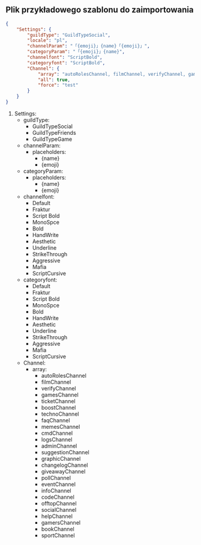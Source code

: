 ## Plik przykładowego szablonu do zaimportowania

```json
{
    "Settings": {
        "guildType": "GuildTypeSocial",
        "locale": "pl",
        "channelParam": "「{emoji}」{name}「{emoji}」",
        "categoryParam": "「{emoji}」{name}",
        "channelfont": "ScriptBold",
        "categoryfont": "ScriptBold",
        "Channel": {
            "array": "autoRolesChannel, filmChannel, verifyChannel, gamesChannel, ticketChannel, boostChannel, technoChannel, faqChannel, memesChannel, cmdChannel, logsChannel, adminChannel, suggestionChannel, graphicChannel, changelogChannel, giveawayChannel, pollChannel, eventChannel, infoChannel, codeChannel, offtopChannel, socialChannel, helpChannel, gamersChannel, bookChannel, sportChannel",
            "all": true,
            "force": "test"
        }
    }
}
```
1. Settings:
    - guildType:
        - GuildTypeSocial  
        - GuildTypeFriends
        - GuildTypeGame 
    - channelParam:
        - placeholders:
            - {name}
            - {emoji}
    - categoryParam:
        - placeholders:
            - {name}
            - {emoji}
    - channelfont:
        - Default
        - Fraktur
        - Script Bold
        - MonoSpce
        - Bold
        - HandWrite
        - Aesthetic
        - Underline
        - StrikeThrough
        - Aggressive
        - Mafia
        - ScriptCursive
    - categoryfont:
        - Default
        - Fraktur
        - Script Bold
        - MonoSpce
        - Bold
        - HandWrite
        - Aesthetic
        - Underline
        - StrikeThrough
        - Aggressive
        - Mafia
        - ScriptCursive
    - Channel: 
        - array:
            - autoRolesChannel
            - filmChannel
            - verifyChannel
            - gamesChannel
            - ticketChannel
            - boostChannel
            - technoChannel
            - faqChannel
            - memesChannel
            - cmdChannel
            - logsChannel
            - adminChannel
            - suggestionChannel
            - graphicChannel
            - changelogChannel
            - giveawayChannel
            - pollChannel
            - eventChannel
            - infoChannel
            - codeChannel
            - offtopChannel
            - socialChannel
            - helpChannel
            - gamersChannel
            - bookChannel
            - sportChannel
